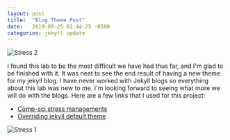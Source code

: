 ```yaml
---
layout: post
title:  "Blog Theme Post"
date:   2019-09-25 01:44:25 -0500
categories: jekyll update
---
```

![Stress 2](https://image.shutterstock.com/image-vector/stressed-cartoon-business-woman-office-260nw-1222467187.jpg)

I found this lab to be the most difficult we have had thus far, and I'm glad to be finished with it. It was neat to see the end result of having a new theme for my jekyll blog. I have never worked with Jekyll blogs so everything about this lab was new to me. I'm looking forward to seeing what more we will do with the blogs. Here are a few links that I used for this project:


* [Comp-sci stress managements](https://yadielcabrera.com/2019/04/28/stress-relieving-tips-for-computer-science-students/)
* [Overriding jekyll default theme](https://jekyllrb.com/docs/themes/#overriding-theme-defaults)

![Stress 1](https://www.apa.org/images/stress-kinds-title-image_tcm7-230111.jpg)
